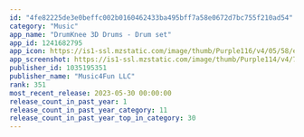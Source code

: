 ```yaml
---
id: "4fe82225de3e0beffc002b0160462433ba495bff7a58e0672d7bc755f210ad54"
category: "Music"
app_name: "DrumKnee 3D Drums - Drum set"
app_id: 1241682795
app_icon: https://is1-ssl.mzstatic.com/image/thumb/Purple116/v4/05/58/ee/0558eed6-3937-75e9-59bf-463c59cca7e7/AppIcon-0-0-1x_U007emarketing-0-0-0-10-0-0-sRGB-0-0-0-GLES2_U002c0-512MB-85-220-0-0.png/1024x1024bb.png
app_screenshot: https://is1-ssl.mzstatic.com/image/thumb/Purple114/v4/7a/06/35/7a063580-258e-315b-6cf0-266db3143989/pr_source.png/2688x1242bb.png
publisher_id: 1035195351
publisher_name: "Music4Fun LLC"
rank: 351
most_recent_release: 2023-05-30 00:00:00
release_count_in_past_year: 1
release_count_in_past_year_category: 11
release_count_in_past_year_top_in_category: 30
---
```

